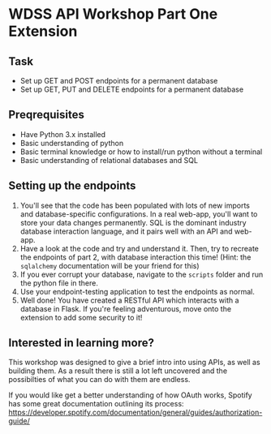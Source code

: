 # WDSS API Workshop Part One Extension
  
## Task
- Set up GET and POST endpoints for a permanent database
- Set up GET, PUT and DELETE endpoints for a permanent database

## Preqrequisites

- Have Python 3.x installed
- Basic understanding of python
- Basic terminal knowledge or how to install/run python without a terminal  
- Basic understanding of relational databases and SQL

## Setting up the endpoints
1. You'll see that the code has been populated with lots of new imports and database-specific configurations. In a real web-app, you'll want to store your data changes permanently. SQL is the dominant industry database interaction language, and it pairs well with an API and web-app.
2. Have a look at the code and try and understand it. Then, try to recreate the endpoints of part 2, with database interaction this time! (Hint: the `sqlalchemy` documentation will be your friend for this)
3. If you ever corrupt your database, navigate to the `scripts` folder and run the python file in there.
4. Use your endpoint-testing application to test the endpoints as normal.
5. Well done! You have created a RESTful API which interacts with a database in Flask. If you're feeling adventurous, move onto the extension to add some security to it!

## Interested in learning more?
This workshop was designed to give a brief intro into using APIs, as well as building them. As a result there is still a lot left uncovered and the possibilties of what you can do with them are endless.

If you would like get a better understanding of how OAuth works, Spotify has some great documentation outlining its process: https://developer.spotify.com/documentation/general/guides/authorization-guide/
